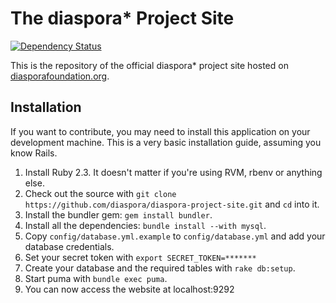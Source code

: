 # The diaspora\* Project Site

[![Dependency Status](https://gemnasium.com/diaspora/diaspora-project-site.png)](https://gemnasium.com/diaspora/diaspora-project-site)

This is the repository of the official diaspora\* project site hosted on [diasporafoundation.org](https://diasporafoundation.org/).

## Installation

If you want to contribute, you may need to install this application on your development machine. This is a very basic installation guide, assuming you know Rails.

1. Install Ruby 2.3. It doesn't matter if you're using RVM, rbenv or anything else.
2. Check out the source with `git clone https://github.com/diaspora/diaspora-project-site.git` and `cd` into it.
3. Install the bundler gem: `gem install bundler`.
4. Install all the dependencies: `bundle install --with mysql`.
5. Copy `config/database.yml.example` to `config/database.yml` and add your database credentials.
6. Set your secret token with `export SECRET_TOKEN=*******`
7. Create your database and the required tables with `rake db:setup`.
8. Start puma with `bundle exec puma`.
9. You can now access the website at localhost:9292
